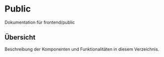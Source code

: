# Public

Dokumentation für frontend/public

## Übersicht

Beschreibung der Komponenten und Funktionalitäten in diesem Verzeichnis.
